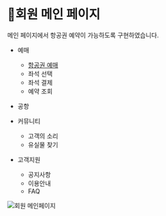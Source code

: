 # 📌회원 메인 페이지

메인 페이지에서 항공권 예약이 가능하도록 구현하였습니다.   

* 예매
  * [항공권 예매](https://github.com/Runu09/finalproject/blob/main/%EA%B5%AC%ED%98%84%EC%84%A4%EB%AA%85/%ED%95%AD%EA%B3%B5%EA%B6%8C%20%EC%98%88%EB%A7%A4.md)
  * 좌석 선택
  * 좌석 결제
  * 예약 조회

* 공항

* 커뮤니티
  * 고객의 소리
  * 유실물 찾기

* 고객지원
  * 공지사항
  * 이용안내
  * FAQ

![회원 메인페이지](https://user-images.githubusercontent.com/88878686/179890980-0411b122-147e-4798-8b69-031267a47db6.jpg)   
